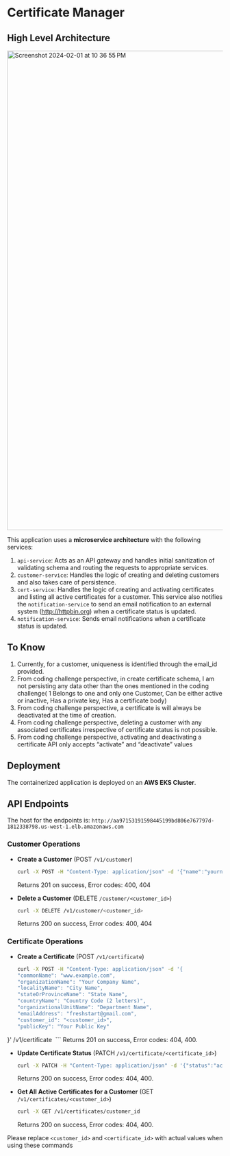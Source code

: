 # Certificate Manager

## High Level Architecture

<img width="1118" alt="Screenshot 2024-02-01 at 10 36 55 PM" src="https://github.com/dhin123/cert_manager/assets/50316763/fac3ba2a-05e5-446b-835b-8c4ff26677dd">


This application uses a **microservice architecture** with the following services:

1. `api-service`: Acts as an API gateway and handles initial sanitization of validating schema and routing the requests to appropriate services.
2. `customer-service`: Handles the logic of creating and deleting customers and also takes care of persistence.
3. `cert-service`: Handles the logic of creating and activating certificates and listing all active certificates for a customer. This service also notifies the `notification-service` to send an email notification to an external system (http://httpbin.org) when a certificate status is updated.
4. `notification-service`: Sends email notifications when a certificate status is updated.

## To Know
1. Currently, for a customer,  uniqueness is identified through the email_id provided. 
2. From coding challenge perspective, in create certificate schema, I am not persisting any data other than the ones mentioned in the coding challenge(	1	Belongs to one and only one Customer, Can be either active or inactive, Has a private key, Has a certificate body)
2. From coding challenge perspective, a certificate is will always be deactivated at the time of creation. 
3. From coding challenge perspective, deleting a customer with any associated certificates irrespective of certificate status is not possible.
4. From coding challenge perspective, activating and deactivating a certificate API only accepts “activate” and “deactivate” values

## Deployment
The containerized application is deployed on an **AWS EKS Cluster**.

## API Endpoints
The host for the endpoints is: `http://aa97153191598445199bd806e767797d-1812338798.us-west-1.elb.amazonaws.com`

### Customer Operations
- **Create a Customer** (POST `/v1/customer`)
    ```bash
    curl -X POST -H "Content-Type: application/json" -d '{"name":"yourname", "email":"valid@email.com", "password":"yourpassword"}' /v1/customer
    ```
    Returns 201 on success, Error codes: 400, 404

- **Delete a Customer** (DELETE `/customer/<customer_id>`)
    ```bash
    curl -X DELETE /v1/customer/<customer_id>
    ```
    Returns 200 on success, Error codes: 400, 404

### Certificate Operations
- **Create a Certificate** (POST `/v1/certificate`)
    ```bash
    curl -X POST -H "Content-Type: application/json" -d '{
  "commonName": "www.example.com",
  "organizationName": "Your Company Name",
  "localityName": "City Name",
  "stateOrProvinceName": "State Name",
  "countryName": "Country Code (2 letters)",
  "organizationalUnitName": "Department Name",
  "emailAddress": "freshstart@gmail.com",
  "customer_id": "<customer_id>",
  "publicKey": "Your Public Key"
}' /v1/certificate 
    ```
    Returns 201 on success, Error codes: 404, 400.

- **Update Certificate Status** (PATCH `/v1/certificate/<certificate_id>`)
    ```bash
    curl -X PATCH -H "Content-Type: application/json" -d '{"status":"activate"}' /v1/certificate/<certificate_id>
    ```
    Returns 200 on success, Error codes: 404, 400.

- **Get All Active Certificates for a Customer** (GET `/v1/certificates/<customer_id>`)
    ```bash
    curl -X GET /v1/certificates/customer_id 
    ```
    Returns 200 on success, Error codes: 404, 400.

Please replace `<customer_id>` and `<certificate_id>` with actual values when using these commands
